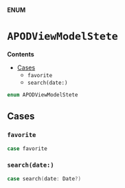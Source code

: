 **ENUM**

# `APODViewModelStete`

**Contents**

- [Cases](#cases)
  - `favorite`
  - `search(date:)`

```swift
enum APODViewModelStete
```

## Cases
### `favorite`

```swift
case favorite
```

### `search(date:)`

```swift
case search(date: Date?)
```
